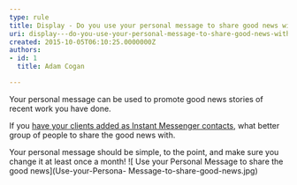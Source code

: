 ```yaml
---
type: rule
title: Display - Do you use your personal message to share good news with your contacts?
uri: display---do-you-use-your-personal-message-to-share-good-news-with-your-contacts
created: 2015-10-05T06:10:25.0000000Z
authors:
- id: 1
  title: Adam Cogan

---
```


Your personal message can be used to promote good news stories of recent work you have done.

If you     [have your clients added as Instant Messenger contacts](/_layouts/15/FIXUPREDIRECT.ASPX?WebId=3dfc0e07-e23a-4cbb-aac2-e778b71166a2&TermSetId=07da3ddf-0924-4cd2-a6d4-a4809ae20160&TermId=c14a312e-5c0d-489f-80e1-8722fd99d607), what better group of people to share the good news with.

Your personal message should be simple, to the point, and make sure you change it at least once a month!
 ![ Use your Personal Message to share the good news](Use-your-Persona- Message-to-share-good-news.jpg)
